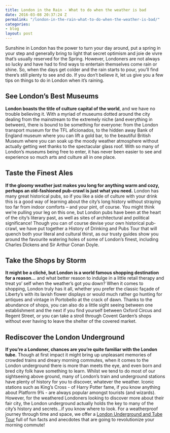 ```yaml
---
title: London in the Rain - What to do when the weather is bad
date: 2016-03-08 20:37:24 Z
permalink: "/london-in-the-rain-what-to-do-when-the-weather-is-bad/"
categories:
- blog
layout: post
---
```


Sunshine in London has the power to turn your day around, put a spring in your step and generally bring to light that secret optimism and joie de vivre that’s usually reserved for the Spring. However, Londoners are not always so lucky and have had to find ways to entertain themselves come rain or shine. So, when the days get colder and the rain starts to pour, you’ll find there’s still plenty to see and do. If you don’t believe it, let us give you a few tips on things to do in London when it’s raining.

See London’s Best Museums
-------------------------

**London boasts the title of culture capital of the world**, and we have no trouble believing it. With a myriad of museums dotted around the city dealing from the mainstream to the extremely niche (and everything in between), there is bound to be something for everyone: from the London transport museum for the TFL aficionados, to the hidden away Bank of England museum where you can lift a gold bar, to the beautiful British Museum where you can soak up the moody weather atmosphere without actually getting wet thanks to the spectacular glass roof. With so many of London’s museums being free to enter, it has never been easier to see and experience so much arts and culture all in one place.

Taste the Finest Ales
---------------------

**If the gloomy weather just makes you long for anything warm and cozy, perhaps an old-fashioned pub-crawl is just what you need.** London has many great historical pubs, so if you like a side of culture with your drink this is a good way of learning about the city’s long history without straying too far from indoor comforts – and your pint, of course. You might think we’re pulling your leg on this one, but London pubs have been at the heart of the city’s literary past, as well as sites of architectural and political significance! Though you can of course devise your own historical pub-crawl, we have put together a History of Drinking and Pubs Tour that will quench both your literal and cultural thirst, as our trusty guides show you around the favourite watering holes of some of London’s finest, including Charles Dickens and Sir Arthur Conan Doyle.

Take the Shops by Storm
-----------------------

**It might be a cliché, but London is a world famous shopping destination for a reason…** and what better reason to indulge in a little retail therapy and treat yo’ self when the weather’s got you down? When it comes to shopping, London truly has it all, whether you prefer the classic façade of Liberty’s with its lavish flower displays or would much rather go hunting for antiques and vintage in Portobello at the crack of dawn. Thanks to the abundance of shops, you can also do a little sight seeing between one establishment and the next if you find yourself between Oxford Circus and Regent Street, or you can take a stroll through Covent Garden’s shops without ever having to leave the shelter of the covered market.

Rediscover the London Underground
---------------------------------

**If you’re a Londoner, chances are you’re quite familiar with the London tube.** Though at first impact it might bring up unpleasant memories of crowded trains and dreary morning commutes, when it comes to the London underground there is more than meets the eye, and even born and bred city folk have something to learn. Whilst we tend to do most of our sightseeing above ground, many of London’s train and underground stations have plenty of history for you to discover, whatever the weather. Iconic stations such as King’s Cross - of Harry Potter fame, if you know anything about Platform 9¾ - are always popular amongst tourists (and wizards). However, for the weathered Londoners looking to discover more about their fair city, the London underground actually holds the key to many of the city’s history and secrets…if you know where to look. For a weatherproof journey through time and space, we offer a <a href="/tours/london-underground-and-tube-tour/">London Underground and Tube Tour</a> full of fun facts and anecdotes that are going to revolutionize your morning commute!  
